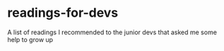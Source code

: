 # readings-for-devs
A list of readings I recommended to the junior devs that asked me some help to grow up
